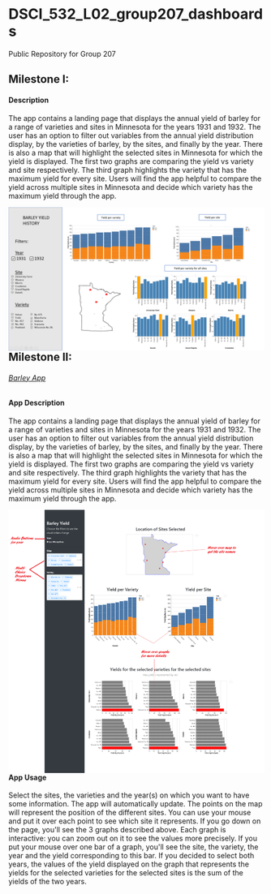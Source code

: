 # DSCI_532_L02_group207_dashboards
Public Repository for Group 207

## Milestone I:

#### Description 

The app contains a landing page that displays the annual yield of barley for a range of varieties and sites in Minnesota for the years 1931 and 1932.  The user has an option to filter out variables from the annual yield distribution display, by the varieties of barley, by the sites, and finally by the year. There is also a map that will highlight the selected sites in Minnesota for which the yield is displayed. The first two graphs are comparing the yield vs variety and site respectively. The third graph highlights the variety that has the maximum yield for every site. Users will find the app helpful to compare the yield across multiple sites in Minnesota and decide which variety has the maximum yield through the app. 
 
 <img src="./img/app_sketch.png" alt="App Sketch" style="float: left; margin-right: 10px;" />


## Milestone II:

###### [Barley App](https://barley-app.herokuapp.com/)

#### App Description 

The app contains a landing page that displays the annual yield of barley for a range of varieties and sites in Minnesota for the years 1931 and 1932.  The user has an option to filter out variables from the annual yield distribution display, by the varieties of barley, by the sites, and finally by the year. There is also a map that will highlight the selected sites in Minnesota for which the yield is displayed. The first two graphs are comparing the yield vs variety and site respectively. The third graph highlights the variety that has the maximum yield for every site. Users will find the app helpful to compare the yield across multiple sites in Minnesota and decide which variety has the maximum yield through the app. 
 
 <img src="./img/barley-app-final.png" alt="App Screenshot" style="float: left; margin-right: 10px;" />

 #### App Usage

Select the sites, the varieties and the year(s) on which you want to have some information. The app will automatically update.
The points on the map will represent the position of the different sites. You can use your mouse and put it over each point to see which site it represents. If you go down on the page, you'll see the 3 graphs described above. Each graph is interactive: you can zoom out on it to see the values more precisely. If you put your mouse over one bar of a graph, you'll see the site, the variety, the year and the yield corresponding to this bar. If you decided to select both years, the values of the yield displayed on the graph that represents the yields for the selected varieties for the selected sites is the sum of the yields of the two years.
  


